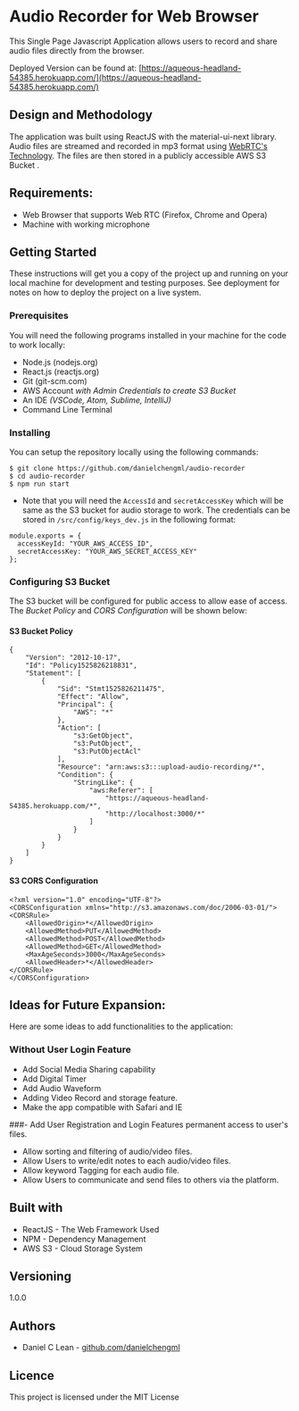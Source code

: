 # Audio Recorder for Web Browser

This Single Page Javascript Application allows users to record and share audio files directly from the browser.

Deployed Version can be found at: [https://aqueous-headland-54385.herokuapp.com/](https://aqueous-headland-54385.herokuapp.com/)

## Design and Methodology

The application was built using ReactJS with the material-ui-next library. Audio files are streamed and recorded in mp3 format using [WebRTC's Technology](https://developer.mozilla.org/en-US/docs/Web/API/WebRTC_API). The files are then stored in a publicly accessible AWS S3 Bucket .

## Requirements:

* Web Browser that supports Web RTC (Firefox, Chrome and Opera)
* Machine with working microphone

## Getting Started

These instructions will get you a copy of the project up and running on your local machine for development and testing purposes. See deployment for notes on how to deploy the project on a live system.

### Prerequisites

You will need the following programs installed in your machine for the code to work locally:

* Node.js (nodejs.org)
* React.js (reactjs.org)
* Git (git-scm.com)
* AWS Account _with Admin Credentials to create S3 Bucket_
* An IDE _(VSCode, Atom, Sublime, IntelliJ)_
* Command Line Terminal

### Installing

You can setup the repository locally using the following commands:

```
$ git clone https://github.com/danielchengml/audio-recorder
$ cd audio-recorder
$ npm run start
```

* Note that you will need the `AccessId` and `secretAccessKey` which will be same as the S3 bucket for audio storage to work. The credentials can be stored in `/src/config/keys_dev.js` in the following format:

```
module.exports = {
  accessKeyId: "YOUR_AWS_ACCESS_ID",
  secretAccessKey: "YOUR_AWS_SECRET_ACCESS_KEY"
};
```

### Configuring S3 Bucket

The S3 bucket will be configured for public access to allow ease of access. The _Bucket Policy_ and _CORS Configuration_ will be shown below:

#### S3 Bucket Policy

```
{
    "Version": "2012-10-17",
    "Id": "Policy1525826218831",
    "Statement": [
        {
            "Sid": "Stmt1525826211475",
            "Effect": "Allow",
            "Principal": {
                "AWS": "*"
            },
            "Action": [
                "s3:GetObject",
                "s3:PutObject",
                "s3:PutObjectAcl"
            ],
            "Resource": "arn:aws:s3:::upload-audio-recording/*",
            "Condition": {
                "StringLike": {
                    "aws:Referer": [
                        "https://aqueous-headland-54385.herokuapp.com/*",
                        "http://localhost:3000/*"
                    ]
                }
            }
        }
    ]
}
```

#### S3 CORS Configuration

```
<?xml version="1.0" encoding="UTF-8"?>
<CORSConfiguration xmlns="http://s3.amazonaws.com/doc/2006-03-01/">
<CORSRule>
    <AllowedOrigin>*</AllowedOrigin>
    <AllowedMethod>PUT</AllowedMethod>
    <AllowedMethod>POST</AllowedMethod>
    <AllowedMethod>GET</AllowedMethod>
    <MaxAgeSeconds>3000</MaxAgeSeconds>
    <AllowedHeader>*</AllowedHeader>
</CORSRule>
</CORSConfiguration>
```

## Ideas for Future Expansion:

Here are some ideas to add functionalities to the application:

### Without User Login Feature

* Add Social Media Sharing capability
* Add Digital Timer
* Add Audio Waveform
* Adding Video Record and storage feature.
* Make the app compatible with Safari and IE

###- Add User Registration and Login Features permanent access to user's files.

* Allow sorting and filtering of audio/video files.
* Allow Users to write/edit notes to each audio/video files.
* Allow keyword Tagging for each audio file.
* Allow Users to communicate and send files to others via the platform.

## Built with

* ReactJS - The Web Framework Used
* NPM - Dependency Management
* AWS S3 - Cloud Storage System

## Versioning

1.0.0

## Authors

* Daniel C Lean - [github.com/danielchengml](github.com/danielchengml)

## Licence

This project is licensed under the MIT License
